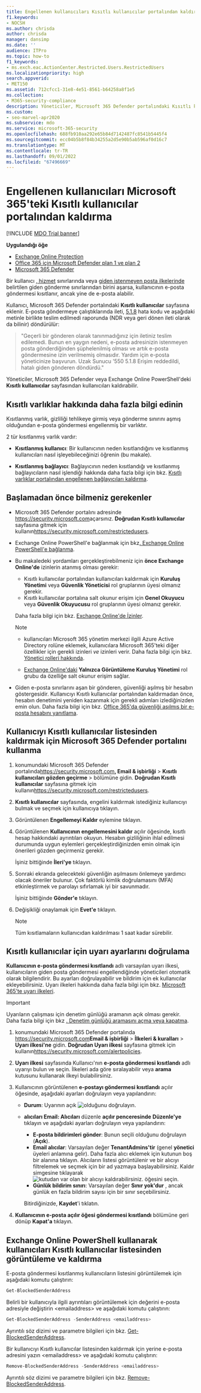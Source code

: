 ```yaml
---
title: Engellenen kullanıcıları Kısıtlı kullanıcılar portalından kaldırma
f1.keywords:
- NOCSH
ms.author: chrisda
author: chrisda
manager: dansimp
ms.date: ''
audience: ITPro
ms.topic: how-to
f1_keywords:
- ms.exch.eac.ActionCenter.Restricted.Users.RestrictedUsers
ms.localizationpriority: high
search.appverid:
- MET150
ms.assetid: 712cfcc1-31e8-4e51-8561-b64258a8f1e5
ms.collection:
- M365-security-compliance
description: Yöneticiler, Microsoft 365 Defender portalındaki Kısıtlı kullanıcılar sayfasından kullanıcıları kaldırmayı öğrenebilir. Kullanıcılar, genellikle hesap güvenliğinin aşılmasına bağlı olarak giden istenmeyen posta göndermek için Kısıtlı kullanıcılar portalına eklenir.
ms.custom:
- seo-marvel-apr2020
ms.subservice: mdo
ms.service: microsoft-365-security
ms.openlocfilehash: 688fb910aa292e65b84d7142487fc8541b5445f4
ms.sourcegitcommit: ecc04b5b8f84b34255a2d5e90b5ab596af0d16c7
ms.translationtype: MT
ms.contentlocale: tr-TR
ms.lasthandoff: 09/01/2022
ms.locfileid: "67496669"
---
```

# <a name="remove-blocked-users-from-the-restricted-users-portal-in-microsoft-365"></a>Engellenen kullanıcıları Microsoft 365'teki Kısıtlı kullanıcılar portalından kaldırma

[!INCLUDE [MDO Trial banner](../includes/mdo-trial-banner.md)]

**Uygulandığı öğe**
- [Exchange Online Protection](exchange-online-protection-overview.md)
- [Office 365 için Microsoft Defender plan 1 ve plan 2](defender-for-office-365.md)
- [Microsoft 365 Defender](../defender/microsoft-365-defender.md)

Bir kullanıcı [, hizmet](/office365/servicedescriptions/exchange-online-service-description/exchange-online-limits#sending-limits-across-office-365-options) sınırlarında veya [giden istenmeyen posta ilkelerinde](configure-the-outbound-spam-policy.md) belirtilen giden gönderme sınırlarından birini aşarsa, kullanıcının e-posta göndermesi kısıtlanır, ancak yine de e-posta alabilir.

Kullanıcı, Microsoft 365 Defender portalındaki **Kısıtlı kullanıcılar** sayfasına eklenir. E-posta göndermeye çalıştıklarında ileti, [5.1.8](/Exchange/mail-flow-best-practices/non-delivery-reports-in-exchange-online/fix-error-code-5-1-8-in-exchange-online) hata kodu ve aşağıdaki metinle birlikte teslim edilmedi raporunda (NDR veya geri dönen ileti olarak da bilinir) döndürülür:

> "Geçerli bir gönderen olarak tanınmadığınız için iletiniz teslim edilemedi. Bunun en yaygın nedeni, e-posta adresinizin istenmeyen posta gönderdiğinden şüphelenilmiş olması ve artık e-posta göndermesine izin verilmemiş olmasıdır.  Yardım için e-posta yöneticinize başvurun. Uzak Sunucu '550 5.1.8 Erişim reddedildi, hatalı giden gönderen döndürdü."

Yöneticiler, Microsoft 365 Defender veya Exchange Online PowerShell'deki **Kısıtlı kullanıcılar** sayfasından kullanıcıları kaldırabilir.

## <a name="learn-more-on-restricted-entities"></a>Kısıtlı varlıklar hakkında daha fazla bilgi edinin

Kısıtlanmış varlık, gizliliği tehlikeye girmiş veya gönderme sınırını aşmış olduğundan e-posta göndermesi engellenmiş bir varlıktır.

2 tür kısıtlanmış varlık vardır: 

- **Kısıtlanmış kullanıcı**: Bir kullanıcının neden kısıtlandığını ve kısıtlanmış kullanıcıları nasıl işleyebileceğinizi öğrenin (bu makale).  

- **Kısıtlanmış bağlayıcı**: Bağlayıcının neden kısıtlandığı ve kısıtlanmış bağlayıcıların nasıl işlendiği hakkında daha fazla bilgi için bkz. [Kısıtlı varlıklar portalından engellenen bağlayıcıları kaldırma](remove-blocked-connectors.md). 

## <a name="what-do-you-need-to-know-before-you-begin"></a>Başlamadan önce bilmeniz gerekenler

- Microsoft 365 Defender portalını adresinde <https://security.microsoft.com>açarsınız. **Doğrudan Kısıtlı kullanıcılar** sayfasına gitmek için kullanın<https://security.microsoft.com/restrictedusers>.

- Exchange Online PowerShell'e bağlanmak için bkz[. Exchange Online PowerShell'e bağlanma](/powershell/exchange/connect-to-exchange-online-powershell).

- Bu makaledeki yordamları gerçekleştirebilmeniz için **önce Exchange Online'de** izinlerin atanmış olması gerekir:
  - Kısıtlı kullanıcılar portalından kullanıcıları kaldırmak için **Kuruluş Yönetimi** veya **Güvenlik Yöneticisi** rol gruplarının üyesi olmanız gerekir.
  - Kısıtlı kullanıcılar portalına salt okunur erişim için **Genel Okuyucu** veya **Güvenlik Okuyucusu** rol gruplarının üyesi olmanız gerekir.

  Daha fazla bilgi için bkz. [Exchange Online'de İzinler](/exchange/permissions-exo/permissions-exo).

  > [!NOTE]
  >
  > - kullanıcıları Microsoft 365 yönetim merkezi ilgili Azure Active Directory rolüne eklemek, kullanıcılara Microsoft 365'teki diğer özellikler için gerekli izinleri _ve_ izinleri verir. Daha fazla bilgi için bkz. [Yönetici rolleri hakkında](../../admin/add-users/about-admin-roles.md).
  >
  > - [Exchange Online'daki](/Exchange/permissions-exo/permissions-exo#role-groups) **Yalnızca Görüntüleme Kuruluş Yönetimi** rol grubu da özelliğe salt okunur erişim sağlar.

- Giden e-posta sınırlarını aşan bir gönderen, güvenliği aşılmış bir hesabın göstergesidir. Kullanıcıyı Kısıtlı kullanıcılar portalından kaldırmadan önce, hesabın denetimini yeniden kazanmak için gerekli adımları izlediğinizden emin olun. Daha fazla bilgi için bkz. [Office 365'da güvenliği aşılmış bir e-posta hesabını yanıtlama](responding-to-a-compromised-email-account.md).

## <a name="use-the-microsoft-365-defender-portal-to-remove-a-user-from-the-restricted-users-list"></a>Kullanıcıyı Kısıtlı kullanıcılar listesinden kaldırmak için Microsoft 365 Defender portalını kullanma

1. konumundaki Microsoft 365 Defender portalında<https://security.microsoft.com>**, Email & işbirliği** \> **Kısıtlı kullanıcıları** **gözden geçirme** \> bölümüne gidin. **Doğrudan Kısıtlı kullanıcılar** sayfasına gitmek için kullanın<https://security.microsoft.com/restrictedusers>.

2. **Kısıtlı kullanıcılar** sayfasında, engelini kaldırmak istediğiniz kullanıcıyı bulmak ve seçmek için kullanıcıya tıklayın.

3. Görüntülenen **Engellemeyi Kaldır** eylemine tıklayın.

4. Görüntülenen **Kullanıcının engellemesini kaldır** açılır öğesinde, kısıtlı hesap hakkındaki ayrıntıları okuyun. Hesabın gizliliğinin ihlal edilmesi durumunda uygun eylemleri gerçekleştirdiğinizden emin olmak için önerileri gözden geçirmeniz gerekir.

   İşiniz bittiğinde **İleri'ye** tıklayın.

5. Sonraki ekranda gelecekteki güvenliğin aşılmasını önlemeye yardımcı olacak öneriler bulunur. Çok faktörlü kimlik doğrulamasını (MFA) etkinleştirmek ve parolayı sıfırlamak iyi bir savunmadır.

   İşiniz bittiğinde **Gönder'e** tıklayın.

6. Değişikliği onaylamak için **Evet'e** tıklayın.

   > [!NOTE]
   > Tüm kısıtlamaların kullanıcıdan kaldırılması 1 saat kadar sürebilir.

## <a name="verify-the-alert-settings-for-restricted-users"></a>Kısıtlı kullanıcılar için uyarı ayarlarını doğrulama

**Kullanıcının e-posta göndermesi kısıtlandı** adlı varsayılan uyarı ilkesi, kullanıcıların giden posta göndermesi engellendiğinde yöneticileri otomatik olarak bilgilendirir. Bu ayarları doğrulayabilir ve bildirim için ek kullanıcılar ekleyebilirsiniz. Uyarı ilkeleri hakkında daha fazla bilgi için bkz. [Microsoft 365'te uyarı ilkeleri](../../compliance/alert-policies.md).

> [!IMPORTANT]
> Uyarıların çalışması için denetim günlüğü aramanın açık olması gerekir. Daha fazla bilgi için bkz [. Denetim günlüğü aramasını açma veya kapatma](../../compliance/turn-audit-log-search-on-or-off.md).

1. konumundaki Microsoft 365 Defender portalında <https://security.microsoft.com>**Email & işbirliği** \> **İlkeleri & kuralları** \> **Uyarı ilkesi'ne** gidin. **Doğrudan Uyarı ilkesi** sayfasına gitmek için kullanın<https://security.microsoft.com/alertpolicies>.

2. **Uyarı ilkesi** sayfasında Kullanıcı'nın **e-posta göndermesi kısıtlandı** adlı uyarıyı bulun ve seçin. İlkeleri ada göre sıralayabilir veya **arama** kutusunu kullanarak ilkeyi bulabilirsiniz.

3. Kullanıcının görüntülenen **e-postayı göndermesi kısıtlandı** açılır öğesinde, aşağıdaki ayarları doğrulayın veya yapılandırın:
   - **Durum**: Uyarının açık ![olduğunu doğrulayın.](../../media/scc-toggle-on.png)
   - **alıcıları Email: Alıcıları** düzenle **açılır penceresinde** **Düzenle'ye** tıklayın ve aşağıdaki ayarları doğrulayın veya yapılandırın:
     - **E-posta bildirimleri gönder**: Bunun seçili olduğunu doğrulayın (**Açık**).
     - **Email alıcılar**: Varsayılan değer **TenantAdmins'tir** (genel **yönetici** üyeleri anlamına gelir). Daha fazla alıcı eklemek için kutunun boş bir alanına tıklayın. Alıcıların listesi görüntülenir ve bir alıcıyı filtrelemek ve seçmek için bir ad yazmaya başlayabilirsiniz. Kaldır simgesine tıklayarak ![kutudan var olan bir alıcıyı kaldırabilirsiniz.](../../media/m365-cc-sc-remove-selection-icon.png) öğesini seçin.
     - **Günlük bildirim sınırı**: Varsayılan değer **Sınır yok'dur** , ancak günlük en fazla bildirim sayısı için bir sınır seçebilirsiniz.

     Bitirdiğinizde, **Kaydet**'i tıklatın.

4. **Kullanıcının e-posta açılır öğesi göndermesi kısıtlandı** bölümüne geri dönüp **Kapat'a** tıklayın.

## <a name="use-exchange-online-powershell-to-view-and-remove-users-from-the-restricted-users-list"></a>Exchange Online PowerShell kullanarak kullanıcıları Kısıtlı kullanıcılar listesinden görüntüleme ve kaldırma

E-posta göndermesi kısıtlanmış kullanıcıların listesini görüntülemek için aşağıdaki komutu çalıştırın:

```powershell
Get-BlockedSenderAddress
```

Belirli bir kullanıcıyla ilgili ayrıntıları görüntülemek için değerini e-posta adresiyle değiştirin \<emailaddress\> ve aşağıdaki komutu çalıştırın:

```powershell
Get-BlockedSenderAddress -SenderAddress <emailaddress>
```

Ayrıntılı söz dizimi ve parametre bilgileri için bkz. [Get-BlockedSenderAddress](/powershell/module/exchange/get-blockedsenderaddress).

Bir kullanıcıyı Kısıtlı kullanıcılar listesinden kaldırmak için yerine e-posta adresini yazın \<emailaddress\> ve aşağıdaki komutu çalıştırın:

```powershell
Remove-BlockedSenderAddress -SenderAddress <emailaddress>
```

Ayrıntılı söz dizimi ve parametre bilgileri için bkz. [Remove-BlockedSenderAddress](/powershell/module/exchange/remove-blockedsenderaddress).
